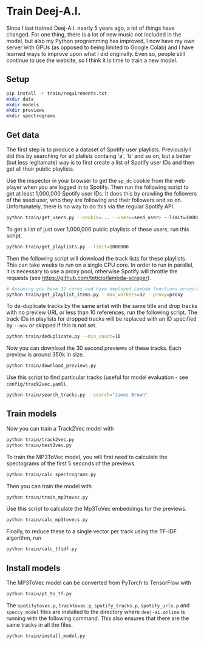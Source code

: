 # Train Deej-A.I.

Since I last trained Deej-A.I. nearly 5 years ago, a lot of things have changed. For one thing, there is a lot of new music not included in the model, but also my Python programming has improved, I now have my own server with GPUs (as opposed to being limited to Google Colab) and I have learned ways to improve upon what I did originally. Even so, people still continue to use the website, so I think it is time to train a new model.

## Setup

```bash
pip install -r train/requirements.txt
mkdir data
mkdir models
mkdir previews
mkdir spectrograms
```

## Get data

The first step is to produce a dataset of Spotify user playlists. Previously I did this by searching for all plalists containg 'a', 'b' and so on, but a better (but less legitamate) way is to first create a list of Spotify user IDs and then get all their public playlists.

Use the inspector in your browser to get the `sp_dc` cookie from the web player when you are logged in to Spotify. Then run the following script to get at least 1,000,000 Spotify user IDs. It does this by crawling the followers of the seed user, who they are following and their followers and so on. Unfortunately, there is no way to do this via the regular Spotify API.

```bash
python train/get_users.py --cookie=... --user=<seed_user> --limit=1000000
```

To get a list of just over 1,000,000 public playlists of these users, run this script.

```bash
python train/get_playlists.py --limit=1000000
```

Then the following script will download the track lists for these playlists. This can take weeks to run on a single CPU core. In order to run in parallel, it is necessary to use a proxy pool, otherwise Spotify will throttle the requests (see https://github.com/teticio/lambda-scraper).

```bash
# Assuming you have 32 cores and have deployed Lambda functions proxy-0 ... proxy-31 for the proxy pool 
python train/get_playlist_items.py --max_workers=32 --proxy=proxy
```

To de-duplicate tracks by the same artist with the same title and drop tracks with no preview URL or less than 10 references, run the following script. The track IDs in playlists for dropped tracks will be replaced with an ID specified by `--oov` or skipped if this is not set.

```bash
python train/deduplicate.py --min_count=10
```

Now you can download the 30 second previews of these tracks. Each preview is around 350k in size.

```bash
python train/download_previews.py
```

Use this script to find particular tracks (useful for model evaluation - see `config/track2vec.yaml`).

```bash
python train/search_tracks.py --search="James Brown"
```

## Train models

Now you can train a Track2Vec model with
```bash
python train/track2vec.py
python train/test2vec.py
```

To train the MP3ToVec model, you will first need to calculate the spectograms of the first 5 seconds of the previews.
```bash
python train/calc_spectrograms.py
```

Then you can train the model with
```bash
python train/train_mp3tovec.py
```

Use this script to calculate the Mp3ToVec embeddings for the previews.
```bash
python train/calc_mp3tovecs.py
```

Finally, to reduce these to a single vector per track using the TF-IDF algorithm, run
```bash
python train/calc_tfidf.py
```

## Install models

The MP3ToVec model can be converted from PyTorch to TensorFlow with
```bash
python train/pt_to_tf.py
```

The `spotifytovec.p`, `tracktovec.p`, `spotify_tracks.p`, `spotify_urls.p` and `speccy_model` files are installed to the directory where `deej-ai.online` is running with the following command. This also ensures that there are the same tracks in all the files.
```bash
python train/install_model.py
```
